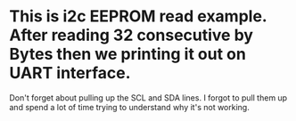 # This is i2c EEPROM read example. After reading 32 consecutive by Bytes then we printing it out on UART interface.
Don't forget about pulling up the SCL and SDA lines. I forgot to pull them up and spend a lot of time trying to understand why it's not working. 